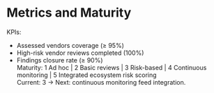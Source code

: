 # Metrics and Maturity
KPIs:
- Assessed vendors coverage (≥ 95%)  
- High-risk vendor reviews completed (100%)  
- Findings closure rate (≥ 90%)  
Maturity:
1 Ad hoc | 2 Basic reviews | 3 Risk-based | 4 Continuous monitoring | 5 Integrated ecosystem risk scoring  
Current: 3 → Next: continuous monitoring feed integration.
